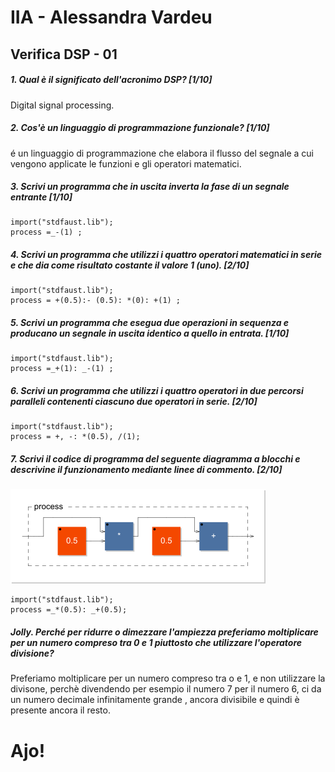 # IIA - Alessandra Vardeu 

## Verifica DSP - 01

##### 1. Qual è il significato dell'acronimo _DSP_? [1/10]

Digital signal processing.

##### 2. Cos'è un linguaggio di programmazione funzionale? [1/10]
é un linguaggio di programmazione che  elabora il flusso del segnale a cui vengono applicate le funzioni e gli operatori  matematici.

##### 3. Scrivi un programma che in uscita inverta la fase di un segnale entrante [1/10]

```
import("stdfaust.lib");
process =_-(1) ;
```

##### 4. Scrivi un programma che utilizzi i quattro operatori matematici in serie e che dia come risultato costante il valore 1 (_uno_). [2/10]

```
import("stdfaust.lib");
process = +(0.5):- (0.5): *(0): +(1) ;
```

##### 5. Scrivi un programma che esegua due operazioni in sequenza e producano un segnale in uscita identico a quello in entrata. [1/10]

```
import("stdfaust.lib");
process =_+(1): _-(1) ; 
```

##### 6. Scrivi un programma che utilizzi i quattro operatori in due percorsi paralleli contenenti ciascuno due operatori in serie. [2/10]

```
import("stdfaust.lib");
process = +, -: *(0.5), /(1); 
```

##### 7. Scrivi il codice di programma del seguente diagramma a blocchi e descrivine il funzionamento mediante linee di commento. [2/10]

![verifica](https://github.com/LSSN/2019-05-24-2A-VERIFICA/blob/master/process.png)

```
import("stdfaust.lib");
process =_*(0.5): _+(0.5); 
```

##### Jolly. Perché per ridurre o dimezzare l'ampiezza preferiamo moltiplicare per un numero compreso tra 0 e 1 piuttosto che utilizzare l'operatore divisione?

Preferiamo moltiplicare per un numero compreso tra o e 1, e non utilizzare la divisone, perchè divendendo per esempio il numero 7 per il numero 6,  ci da un numero decimale infinitamente grande , ancora divisibile e quindi è presente ancora il resto.

# Ajo!
